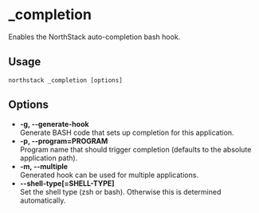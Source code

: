 # _completion

Enables the NorthStack auto-completion bash hook.

## Usage
`northstack _completion [options]`

## Options
* **-g, --generate-hook**  
  Generate BASH code that sets up completion for this application.
* **-p, --program=PROGRAM**  
  Program name that should trigger completion (defaults to the absolute application path).
* **-m, --multiple**  
  Generated hook can be used for multiple applications.
* **--shell-type[=SHELL-TYPE]**  
  Set the shell type (zsh or bash). Otherwise this is determined automatically.
